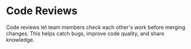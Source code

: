 # Code Reviews

Code reviews let team members check each other's work before merging changes. This helps catch bugs, improve code quality, and share knowledge.
